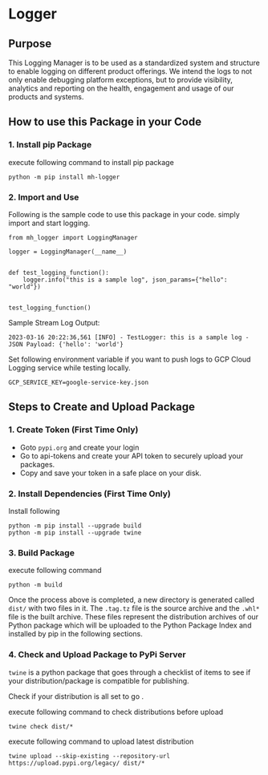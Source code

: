 # Logger

## Purpose
This Logging Manager is to be used as a standardized system and structure to enable logging on different product offerings. We intend the logs to not only enable debugging platform exceptions, but to provide visibility, analytics and reporting on the health, engagement and usage of our products and systems.

## How to use this Package in your Code

### 1. Install pip Package

execute following command to install pip package
```
python -m pip install mh-logger
```

### 2. Import and Use

Following is the sample code to use this package in your code. simply import and start logging.

```
from mh_logger import LoggingManager

logger = LoggingManager(__name__)


def test_logging_function():
    logger.info("this is a sample log", json_params={"hello": "world"})


test_logging_function()

```

Sample Stream Log Output:
```
2023-03-16 20:22:36,561 [INFO] - TestLogger: this is a sample log - JSON Payload: {'hello': 'world'}
```

Set following environment variable if you want to push logs to GCP Cloud Logging service while testing locally.

```
GCP_SERVICE_KEY=google-service-key.json
```


## Steps to Create and Upload Package
### 1. Create Token (First Time Only)
- Goto `pypi.org` and create your login
- Go to api-tokens and create your API token to securely upload your packages.
- Copy and save your token in a safe place on your disk.

### 2. Install Dependencies (First Time Only)
Install following
```
python -m pip install --upgrade build
python -m pip install --upgrade twine
```

### 3. Build Package

execute following command
```
python -m build
```

Once the process above is completed, a new directory is generated called `dist/` with two files in it. The `.tag.tz` file is the source archive and the `.whl*` file is the built archive. These files represent the distribution archives of our Python package which will be uploaded to the Python Package Index and installed by pip in the following sections.

### 4. Check and Upload Package to PyPi Server
`twine` is a python package that goes through a checklist of items to see if your distribution/package is compatible for publishing.

Check if your distribution is all set to go .

execute following command to check distributions before upload
```
twine check dist/*
```

execute following command to upload latest distribution
```
twine upload --skip-existing --repository-url https://upload.pypi.org/legacy/ dist/*
```
